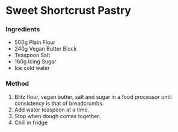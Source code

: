 # Sweet Shortcrust Pastry

### Ingredients
- 500g Plain Flour
- 240g Vegan Butter Block
- Teaspoon Salt
- 160g Icing Sugar
- Ice cold water

### Method

1. Blitz flour, vegan butter, salt and sugar in a food processor until consistency is that of breadcrumbs.
2. Add water teaspoon at a time.
3. Stop when dough comes together.
4. Chill in fridge